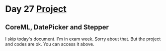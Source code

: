 # Day 27 <a href="https://github.com/devmehmetates/365-day-of-code/tree/main/SwiftUI/Projects/BetterRest/BetterRest"> Project </a>

## CoreML, DatePicker and Stepper

I skip today's document. I'm in exam week. Sorry about that. But the project and codes are ok. You can access it above.
